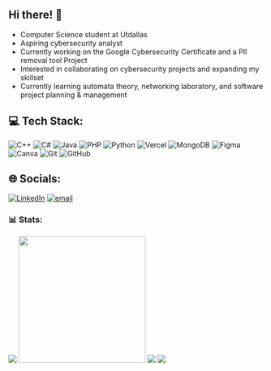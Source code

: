 ## Hi there! 👋

- Computer Science student at Utdallas <br>
- Aspiring cybersecurity analyst <br> 
- Currently working on the Google Cybersecurity Certificate and a PII removal tool Project<br>
- Interested in collaborating on cybersecurity projects and expanding my skillset<br>
- Currently learning automata theory, networking laboratory, and software project planning & management<br>

## 💻 Tech Stack:
![C++](https://img.shields.io/badge/c++-%2300599C.svg?style=plastic&logo=c%2B%2B&logoColor=white) ![C#](https://img.shields.io/badge/c%23-%23239120.svg?style=plastic&logo=csharp&logoColor=white) ![Java](https://img.shields.io/badge/java-%23ED8B00.svg?style=plastic&logo=openjdk&logoColor=white) ![PHP](https://img.shields.io/badge/php-%23777BB4.svg?style=plastic&logo=php&logoColor=white) ![Python](https://img.shields.io/badge/python-3670A0?style=plastic&logo=python&logoColor=ffdd54) ![Vercel](https://img.shields.io/badge/vercel-%23000000.svg?style=plastic&logo=vercel&logoColor=white) ![MongoDB](https://img.shields.io/badge/MongoDB-%234ea94b.svg?style=plastic&logo=mongodb&logoColor=white) ![Figma](https://img.shields.io/badge/figma-%23F24E1E.svg?style=plastic&logo=figma&logoColor=white) ![Canva](https://img.shields.io/badge/Canva-%2300C4CC.svg?style=plastic&logo=Canva&logoColor=white) ![Git](https://img.shields.io/badge/git-%23F05033.svg?style=plastic&logo=git&logoColor=white) ![GitHub](https://img.shields.io/badge/github-%23121011.svg?style=plastic&logo=github&logoColor=white)

## 🌐 Socials:
[![LinkedIn](https://img.shields.io/badge/LinkedIn-%230077B5.svg?logo=linkedin&logoColor=white)](https://linkedin.com/in/jemimah-reji) [![email](https://img.shields.io/badge/Email-D14836?logo=gmail&logoColor=white)](mailto:jemimahreji08@gmail.com) 

### 📊 Stats:
![](https://github-readme-stats.vercel.app/api/top-langs/?username=jemimah-reji&theme=vue-dark&hide_border=false&include_all_commits=false&count_private=true&layout=compact)
<img src="https://github.com/user-attachments/assets/43be5d0f-9c5b-407e-b29c-852dfd0c383e" width="250">
![](https://github-readme-stats.vercel.app/api?username=jemimah-reji&theme=vue-dark&hide_border=false&include_all_commits=false&count_private=true)
![](https://nirzak-streak-stats.vercel.app/?user=jemimah-reji&theme=vue-dark&hide_border=false)
<div data-iframe-width="150" data-iframe-height="270" data-share-badge-id="8e61b51e-7974-45a9-bf9b-084f9bf6e337" data-share-badge-host="https://www.credly.com"></div><script type="text/javascript" async src="//cdn.credly.com/assets/utilities/embed.js"></script>
<!-- Proudly created with GPRM ( https://gprm.itsvg.in ) -->
